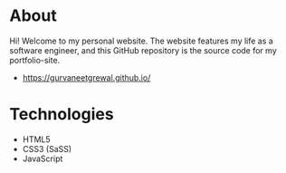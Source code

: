 # About
Hi! Welcome to my personal website. The website features my life as a software engineer, and this GitHub repository is the source
code for my portfolio-site.
- https://gurvaneetgrewal.github.io/

# Technologies
- HTML5
- CSS3 (SaSS)
- JavaScript
